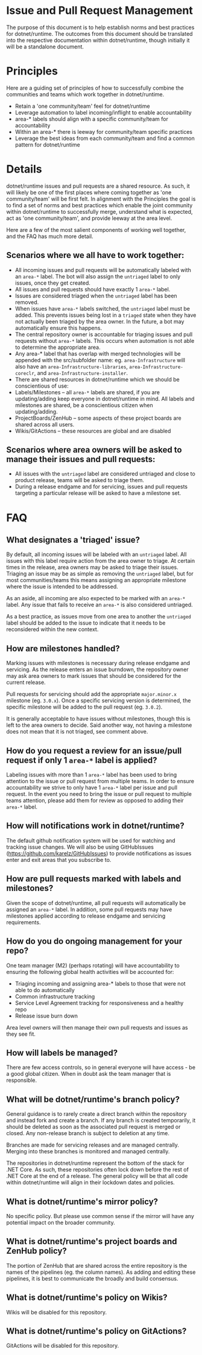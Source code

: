 # Issue and Pull Request Management
The purpose of this document is to help establish norms and best practices for dotnet/runtime.  The outcomes from this document should be translated into the respective documentation within dotnet/runtime, though initially it will be a standalone document.
# Principles
Here are a guiding set of principles of how to successfully combine the communities and teams which work together in dotnet/runtime.
- Retain a 'one community/team' feel for dotnet/runtime
- Leverage automation to label incoming/inflight to enable accountability
- area-* labels should align with a specific community/team for accountability
- Within an area-* there is leeway for community/team specific practices
- Leverage the best ideas from each community/team and find a common pattern for dotnet/runtime
# Details
dotnet/runtime issues and pull requests are a shared resource.  As such, it will likely be one of the first places where coming together as 'one community/team' will be first felt.  In alignment with the Principles the goal is to find a set of norms and best practices which enable the joint community within dotnet/runtime to successfully merge, understand what is expected, act as 'one community/team', and provide leeway at the area level.

Here are a few of the most salient components of working well together, and the FAQ has much more detail.
## Scenarios where we all have to work together:
- All incoming issues and pull requests will be automatically labeled with an `area-*` label. The bot will also assign the `untriaged` label to only issues, once they get created. 
- All issues and pull requests should have exactly 1 `area-*` label.
- Issues are considered triaged when the `untriaged` label has been removed.
- When issues have `area-*` labels switched, the `untriaged` label must be added. This prevents issues being lost in a `triaged` state when they have not actually been triaged by the area owner. In the future, a bot may automatically ensure this happens.
- The central repository owner is accountable for triaging issues and pull requests without `area-*` labels.  This occurs when automation is not able to determine the appropriate area.
- Any area-* label that has overlap with merged technologies will be appended with the src/subfolder name: eg. `area-Infrastructure` will also have an `area-Infrastructure-libraries`, `area-Infrastructure-coreclr`, and `area-Infrastructure-installer`.
- There are shared resources in dotnet/runtime which we should be conscientious of use:
- Labels/Milestones – all `area-*` labels are shared, if you are updating/adding keep everyone in dotnet/runtime in mind.  All labels and milestones are shared, be a conscientious citizen when updating/adding.
- ProjectBoards/ZenHub – some aspects of these project boards are shared across all users.
- Wikis/GitActions – these resources are global and are disabled
## Scenarios where area owners will be asked to manage their issues and pull requests:
- All issues with the `untriaged` label are considered untriaged and close to product release, teams will be asked to triage them.
- During a release endgame and for servicing, issues and pull requests targeting a particular release will be asked to have a milestone set.
# FAQ
## What designates a 'triaged' issue?
By default, all incoming issues will be labeled with an `untriaged` label.  All issues with this label require action from the area owner to triage.  At certain times in the release, area owners may be asked to triage their issues.  Triaging an issue may be as simple as removing the `untriaged` label, but for most communities/teams this means assigning an appropriate milestone where the issue is intended to be addressed.

As an aside, all incoming are also expected to be marked with an `area-*` label.  Any issue that fails to receive an `area-*` is also considered untriaged.

As a best practice, as issues move from one area to another the `untriaged` label should be added to the issue to indicate that it needs to be reconsidered within the new context.
## How are milestones handled?
Marking issues with milestones is necessary during release endgame and servicing.  As the release enters an issue burndown, the repository owner may ask area owners to mark issues that should be considered for the current release.

Pull requests for servicing should add the appropriate `major.minor.x` milestone (eg. `3.0.x`).  Once a specific servicing version is determined, the specific milestone will be added to the pull request (eg. `3.0.2`).

It is generally acceptable to have issues without milestones, though this is left to the area owners to decide.  Said another way, not having a milestone does not mean that it is not triaged, see comment above.
## How do you request a review for an issue/pull request if only 1 `area-*` label is applied?
Labeling issues with more than 1 `area-*` label has been used to bring attention to the issue or pull request from multiple teams.  In order to ensure accountability we strive to only have 1 `area-*` label per issue and pull request.  In the event you need to bring the issue or pull request to multiple teams attention, please add them for review as opposed to adding their `area-*` label.
## How will notifications work in dotnet/runtime?
The default github notification system will be used for watching and tracking issue changes.  We will also be using GitHubIssues (https://github.com/karelz/GitHubIssues) to provide notifications as issues enter and exit areas that you subscribe to.
## How are pull requests marked with labels and milestones?
Given the scope of dotnet/runtime, all pull requests will automatically be assigned an `area-*` label.  In addition, some pull requests may have milestones applied according to release endgame and servicing requirements.
## How do you do ongoing management for your repo?
One team manager (M2) (perhaps rotating) will have accountability to ensuring the following global health activities will be accounted for:
- Triaging incoming and assigning area-* labels to those that were not able to do automatically
- Common infrastructure tracking
- Service Level Agreement tracking for responsiveness and a healthy repo
- Release issue burn down

Area level owners will then manage their own pull requests and issues as they see fit.
## How will labels be managed?
There are few access controls, so in general everyone will have access - be a good global citizen.  When in doubt ask the team manager that is responsible.
## What will be dotnet/runtime's branch policy?
General guidance is to rarely create a direct branch within the repository and instead fork and create a branch.  If any branch is created temporarily, it should be deleted as soon as the associated pull request is merged or closed.  Any non-release branch is subject to deletion at any time.

Branches are made for servicing releases and are managed centrally.  Merging into these branches is monitored and managed centrally.

The repositories in dotnet/runtime represent the bottom of the stack for .NET Core.  As such, these repositories often lock down before the rest of .NET Core at the end of a release.  The general policy will be that all code within dotnet/runtime will align in their lockdown dates and policies.
## What is dotnet/runtime's mirror policy?
No specific policy.  But please use common sense if the mirror will have any potential impact on the broader community.
## What is dotnet/runtime's project boards and ZenHub policy?
The portion of ZenHub that are shared across the entire repository is the names of the pipelines (eg. the column names).  As adding and editing these pipelines, it is best to communicate the broadly and build consensus.
## What is dotnet/runtime's policy on Wikis?
Wikis will be disabled for this repository.
## What is dotnet/runtime's policy on GitActions?
GitActions will be disabled for this repository.


